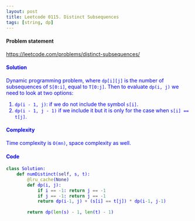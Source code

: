 ```yaml
---
layout: post
title: Leetcode 0115. Distinct Subsequences
tags: [string, dp]
---
```


#### Problem statement

<a href="https://leetcode.com/problems/distinct-subsequences/"> <font color = blue>https://leetcode.com/problems/distinct-subsequences/

#### Solution
Dynamic programming problem, where `dp[i][j]` is the number of subsequences of `S[0:i]`, equal to `T[0:j]`. Then to evaluate `dp(i, j)` we need to look at two options:
1. `dp(i - 1, j)`: if we do not include the symbol `s[i]`.
2. `dp(i - 1, j - 1)` if we include it but it is only for the case when `s[i] == t[j]`.

#### Complexity
Time complexity is `O(mn)`, space complexity as well.

#### Code
```python
class Solution:
    def numDistinct(self, s, t):
        @lru_cache(None)
        def dp(i, j):
            if i == -1: return j == -1
            if j == -1: return j == -1
            return dp(i-1, j) + (s[i] == t[j]) * dp(i-1, j-1)
            
        return dp(len(s) - 1, len(t) - 1)
```
